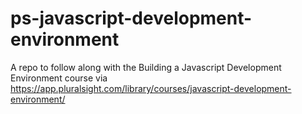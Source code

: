 # ps-javascript-development-environment
A repo to follow along with the Building a Javascript Development Environment course via https://app.pluralsight.com/library/courses/javascript-development-environment/
